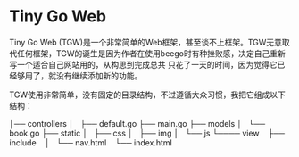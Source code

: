 # Tiny Go Web

Tiny Go Web (TGW)是一个非常简单的Web框架，甚至谈不上框架。TGW无意取代任何框架，TGW的诞生是因为作者在使用beego时有种挫败感，决定自己重新写一个适合自己网站用的，从构思到完成总共
只花了一天的时间，因为觉得它已经够用了，就没有继续添加新的功能。

TGW使用非常简单，没有固定的目录结构，不过遵循大众习惯，我把它组成以下结构：

│── controllers
│   ├── default.go
├── main.go
├── models
│   └── book.go
├── static
│   ├── css
│   ├── img
│   └── js
└──── view
    ├── include
    │   └── nav.html
    └── index.html



